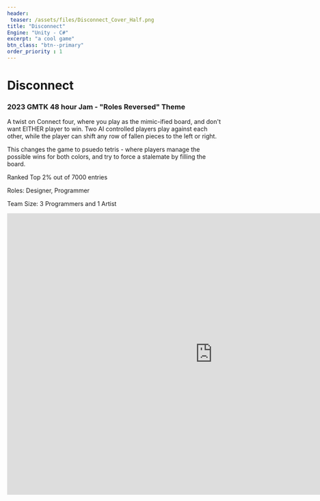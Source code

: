 ```yaml
---
header:
 teaser: /assets/files/Disconnect_Cover_Half.png
title: "Disconnect"
Engine: "Unity - C#"
excerpt: "a cool game"
btn_class: "btn--primary"
order_priority : 1  
---
```

<h1>Disconnect</h1>
<h3>2023 GMTK 48 hour Jam - "Roles Reversed" Theme</h3>

A twist on Connect four, where you play as the mimic-ified board, and don't want EITHER player to win. Two AI controlled players play against each other, while the player can shift any row of fallen pieces to the left or right. 

This changes the game to psuedo tetris - where players manage the possible wins for both colors, and try to force a stalemate by filling the board.

Ranked Top 2% out of 7000 entries

Roles: Designer, Programmer

Team Size: 3 Programmers and 1 Artist

<center><iframe frameborder="0" src="https://itch.io/embed-upload/8327903?color=000000" allowfullscreen="" width="960" height="658"><a href="https://spikedevelops.itch.io/disconnect">Play Disconnect on itch.io</a></iframe></center>